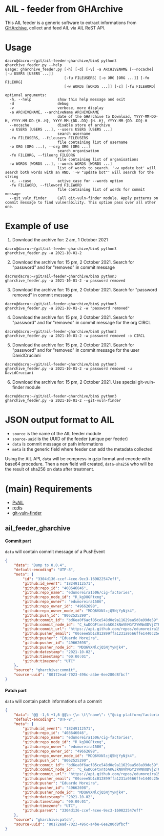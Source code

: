 # AIL - feeder from GHArchive

This AIL feeder is a generic software to extract informations from [GHArchive](https://www.gharchive.org/), collect and feed AIL via AIL ReST API.



# Usage

~~~shell
dacru@dacru:~/git/ail-feeder-gharchive/bin$ python3 gharchive_feeder.py --help  
usage: gharchive_feeder.py [-h] [-d] [-v] -a ARCHIVENAME [--nocache] [-u USERS [USERS ...]] 
						   [-fu FILEUSERS] [-o ORG [ORG ...]] [-fo FILEORG] 
						   [-w WORDS [WORDS ...]] [-c] [-fw FILEWORD]

optional arguments:
  -h, --help            show this help message and exit
  -d                    debug
  -v                    verbose, more display
  -a ARCHIVENAME, --archiveName ARCHIVENAME
                        date of the GHArchive to Download, YYYY-MM-DD-H, YYYY-MM-DD-{H..H}, YYYY-MM-{DD..DD}-{H..H}, YYYY-MM-{DD..DD}-H
  --nocache             disable store of archive
  -u USERS [USERS ...], --users USERS [USERS ...]
                        search username
  -fu FILEUSERS, --fileusers FILEUSERS
                        file containing list of username
  -o ORG [ORG ...], --org ORG [ORG ...]
                        search organisation
  -fo FILEORG, --fileorg FILEORG
                        file containing list of organisations
  -w WORDS [WORDS ...], --words WORDS [WORDS ...]
                        list of words to search. '-w update bot' will search both words with an AND. '-w "update bot"' will search for the string
  -c, --case            active case for --words option
  -fw FILEWORD, --fileword FILEWORD
                        file containing list of words for commit message
  --git_vuln_finder     Call git-vuln-finder module. Apply patterns on commit message to find vulnerability. This option pass over all other one.

~~~





# Example of use

1. Download the archive for: 2 am, 1 October 2021

~~~
dacru@dacru:~/git/ail-feeder-gharchive/bin$ python3 gharchive_feeder.py -a 2021-10-01-2
~~~



2. Download the archive for: 15 pm, 2 October 2021. Search for "password"  and for "removed" in commit message

~~~
dacru@dacru:~/git/ail-feeder-gharchive/bin$ python3 gharchive_feeder.py -a 2021-10-01-2 -w password removed
~~~



3. Download the archive for: 15 pm, 2 October 2021. Search for "password removed" in commit message

~~~
dacru@dacru:~/git/ail-feeder-gharchive/bin$ python3 gharchive_feeder.py -a 2021-10-01-2 -w "password removed"
~~~



4. Download the archive for: 15 pm, 2 October 2021. Search for "password"  and for "removed" in commit message for the org CIRCL

~~~
dacru@dacru:~/git/ail-feeder-gharchive/bin$ python3 gharchive_feeder.py -a 2021-10-01-2 -w password removed -o CIRCL
~~~



5. Download the archive for: 15 pm, 2 October 2021. Search for "password"  and for "removed" in commit message for the user DavidCruciani

~~~
dacru@dacru:~/git/ail-feeder-gharchive/bin$ python3 gharchive_feeder.py -a 2021-10-01-2 -w password removed -u DavidCruciani
~~~



6. Download the archive for: 15 pm, 2 October 2021. Use special git-vuln-finder module

~~~
dacru@dacru:~/git/ail-feeder-gharchive/bin$ python3 gharchive_feeder.py -a 2021-10-01-2 --git-vuln-finder
~~~





# JSON output format to AIL

- `source` is the name of the AIL feeder module
- `source-uuid` is the UUID of the feeder (unique per feeder)
- `data` is commit message or path informations
- `meta` is the generic field where feeder can add the metadata collected



Using the AIL API, `data` will be compress in gzip format and encode with base64 procedure. Then a new field will created, `data-sha256` who will be the result of sha256 on data after treatment.





# (main) Requirements

- [PyAIL](https://github.com/ail-project/PyAIL)
- [redis](https://github.com/redis/redis-py)
- [git-vuln-finder](https://github.com/cve-search/git-vuln-finder)



## ail_feeder_gharchive

#### Commit part

`data` will contain commit message of a PushEvent

~~~json
{
    "data": "Bump to 0.0.4",
    "default-encoding": "UTF-8",
    "meta": {
        "id": "3304d136-ccef-4cee-9ec3-169022547eff",
        "github:id_event": "18249112571",
        "github:repo_id": "408646046",
        "github:repo_name": "edumoreira1506/cig-factories",
        "github:repo_node_id": "R_kgDOGFtxng",
        "github:repo_owner": "edumoreira1506",
        "github:repo_owner_id": "49662698",
        "github:repo_owner_node_id": "MDQ6VXNlcjQ5NjYyNjk4",
        "github:push_id": "8062525290",
        "github:commit_id": "bd6ea0f6acf85ce548d0e9a11629aa5d8a99de59",
        "github:commit_node_id": "C_kwDOGFtxntoAKGJkNmVhMGY2YWNmODVjZTU0OGQwZTlhMTE2MjlhYTVkOGE5OWRlNTk",
        "github:commit_url": "https://api.github.com/repos/edumoreira1506/cig-factories/commits/bd6ea0f6acf85ce548d0e9a11629aa5d8a99de59",
        "github:pusher_email": "00ceee5b1c012899ffa1231a9566ffe1440c25ee@eduardoem.com.br",
        "github:pusher": "Eduardo Moreira",
        "github:pusher_id": "49662698",
        "github:pusher_node_id": "MDQ6VXNlcjQ5NjYyNjk4",
        "github:datestamp": "2021-10-02",
        "github:timestamp": "00:00:01",
        "github:timezone": "UTC"
    },
    "source": "gharchive:commit",
    "source-uuid": "80172ead-7023-496c-a4be-6ee280d8fbcf"
}
~~~



#### Patch part

`data` will contain patch informations of a commit

~~~json
{
    "data": "@@ -1,6 +1,6 @@\n {\n \t\"name\": \"@cig-platform/factories\",\n-\t\"version\": \"0.0.3\",\n+\t\"version\": \"0.0.4\",\n \t\"description\": \"\",\n \t\"main\": \"build/index.js\",\n \t\"types\": \"build/index.d.ts\",",
    "default-encoding": "UTF-8",
    "meta": {
        "github:id_event": "18249112571",
        "github:repo_id": "408646046",
        "github:repo_name": "edumoreira1506/cig-factories",
        "github:repo_node_id": "R_kgDOGFtxng",
        "github:repo_owner": "edumoreira1506",
        "github:repo_owner_id": "49662698",
        "github:repo_owner_node_id": "MDQ6VXNlcjQ5NjYyNjk4",
        "github:push_id": "8062525290",
        "github:commit_id": "bd6ea0f6acf85ce548d0e9a11629aa5d8a99de59",
        "github:commit_node_id": "C_kwDOGFtxntoAKGJkNmVhMGY2YWNmODVjZTU0OGQwZTlhMTE2MjlhYTVkOGE5OWRlNTk",
        "github:commit_url": "https://api.github.com/repos/edumoreira1506/cig-factories/commits/bd6ea0f6acf85ce548d0e9a11629aa5d8a99de59",
        "github:pusher_email": "00ceee5b1c012899ffa1231a9566ffe1440c25ee@eduardoem.com.br",
        "github:pusher": "Eduardo Moreira",
        "github:pusher_id": "49662698",
        "github:pusher_node_id": "MDQ6VXNlcjQ5NjYyNjk4",
        "github:datestamp": "2021-10-02",
        "github:timestamp": "00:00:01",
        "github:timezone": "UTC",
        "github:parent": "3304d136-ccef-4cee-9ec3-169022547eff"
    },
    "source": "gharchive:patch",
    "source-uuid": "80172ead-7023-496c-a4be-6ee280d8fbcf"
}
~~~



















